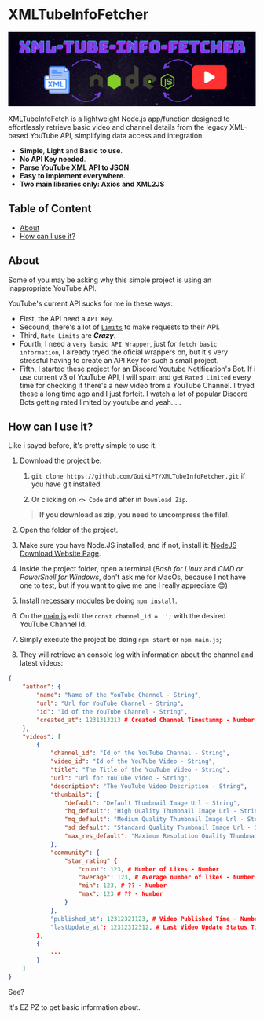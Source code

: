 # XMLTubeInfoFetcher

![XMLTubeInfoFetcher](assets/banner.png)


XMLTubeInfoFetch is a lightweight Node.js app/function designed to effortlessly retrieve basic video and channel details from the legacy XML-based YouTube API, simplifying data access and integration.

* **Simple**, **Light** and **Basic** **to use**.
* **No API Key needed**.
* **Parse YouTube XML API to JSON**.
* **Easy to implement everywhere.**
* **Two main libraries only: Axios and XML2JS**

## Table of Content
* [About](#about)
* [How can I use it?](#how-can-i-use-it)

## About
Some of you may be asking why this simple project is using an inappropriate YouTube API.

YouTube's current API sucks for me in these ways:
* First, the API need a `API Key`.
* Secound, there's a lot of [`Limits`](https://developers.google.com/youtube/v3/guides/quota_and_compliance_audits) to make requests to their API.
* Third, `Rate Limits` are ***Crazy***.
* Fourth, I need a `very basic API Wrapper`, just for `fetch basic information`, I already tryed the oficial wrappers on, but it's very stressful having to create an API Key for such a small project.
* Fifth, I started these project for an Discord Youtube Notification's Bot. If i use current v3 of YouTube API, I will spam and get `Rated Limited` every time for checking if there's a new video from a YouTube Channel. I tryed these a long time ago and I just forfeit. I watch a lot of popular Discord Bots getting rated limited by youtube and yeah.....

## How can I use it?
Like i sayed before, it's pretty simple to use it.

1. Download the project be:
    1. ```git clone https://github.com/GuikiPT/XMLTubeInfoFetcher.git``` if you have git installed.

    2. Or clicking on `<> Code` and after in `Download Zip`.
    > **If you download as zip, you need to uncompress the file!**.

2. Open the folder of the project.

3. Make sure you have Node.JS installed, and if not, install it: [NodeJS Download Website Page](https://nodejs.org/en-us/download).

4. Inside the project folder, open a terminal (*Bash for Linux* and *CMD or PowerShell for Windows*, don't ask me for MacOs, because I not have one to test, but if you want to give me one I really appreciate 😊)

5. Install necessary modules be doing `npm install`. 

6. On the [main.js](main.js) edit the `const channel_id = '';` with the desired YouTube Channel Id.

7. Simply execute the project be doing `npm start` or `npm main.js`;

8. They will retrieve an console log with information about the channel and latest videos:

```json
{
    "author": {
        "name": "Name of the YouTube Channel - String",
        "url": "Url for YouTube Channel - String",
        "id": "Id of the YouTube Channel - String",
        "created_at": 1231313213 # Created Channel Timestammp - Number - Unix Time
    },
    "videos": [
        {
            "channel_id": "Id of the YouTube Channel - String",
            "video_id": "Id of the YouTube Video - String",
            "title": "The Title of the YouTube Video - String",
            "url": "Url for YouTube Video - String",
            "description": "The YouTube Video Description - String",
            "thumbails": {
                "default": "Default Thumbnail Image Url - String",
                "hq_default": "High Quality Thumbnail Image Url - String",
                "mq_default": "Medium Quality Thumbnail Image Url - String",
                "sd_default": "Standard Quality Thumbnail Image Url - String",
                "max_res_default": "Maximum Resolution Quality Thumbnail Image Url - String",
            },
            "community": {
                "star_rating" {
                    "count": 123, # Number of Likes - Number
                    "average": 123, # Average number of likes - Number
                    "min": 123, # ?? - Number
                    "max": 123 # ?? - Number
                }
            },
            "published_at": 12312321123, # Video Published Time - Number - Unix Time
            "lastUpdate_at": 12312312312, # Last Video Update Status Time - Number - Time
        },
        {
            ...
        }
    ]
}
```

See?

It's EZ PZ to get basic information about.